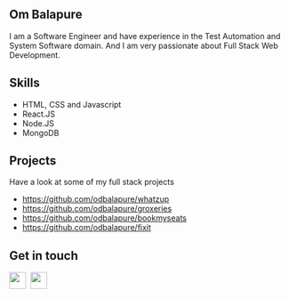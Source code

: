 ## Om Balapure

I am a Software Engineer and have experience in the Test Automation and System Software domain.
And I am very passionate about Full Stack Web Development.

## Skills
- HTML, CSS and Javascript
- React.JS
- Node.JS
- MongoDB

## Projects
Have a look at some of my full stack projects
- https://github.com/odbalapure/whatzup
- https://github.com/odbalapure/groxeries
- https://github.com/odbalapure/bookmyseats
- https://github.com/odbalapure/fixit

## Get in touch
<div style="display: flex;">
  <a target="_blank" href="https://www.linkedin.com/in/om-balapure-442a22190"><img height="30px" src="https://user-images.githubusercontent.com/83666636/158325600-36104f37-7d14-4b53-bb82-8704c32ba1e3.svg" /></a>  
  &nbsp;&nbsp;
  <a target="_blank" href="mailto:ombalapure@outlook.com"><img height=30px src="https://user-images.githubusercontent.com/83666636/158325609-43160912-9541-4eeb-97a1-9d9fd5af4579.svg" /></a>
</div>


